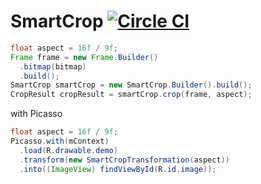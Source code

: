 SmartCrop [![Circle CI](https://circleci.com/gh/yaeda/SmartCrop.svg?style=svg)](https://circleci.com/gh/yaeda/SmartCrop)
=========================

```java
float aspect = 16f / 9f;
Frame frame = new Frame.Builder()
  .bitmap(bitmap)
  .build();
SmartCrop smartCrop = new SmartCrop.Builder().build();
CropResult cropResult = smartCrop.crop(frame, aspect);
```

with Picasso
```java
float aspect = 16f / 9f;
Picasso.with(mContext)
  .load(R.drawable.demo)
  .transform(new SmartCropTransformation(aspect))
  .into((ImageView) findViewById(R.id.image));
```
